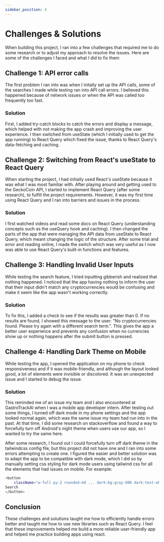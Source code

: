```yaml
---
sidebar_position: 4
---
```


# Challenges & Solutions

When building this project, I ran into a few challenges that required me to do some research or to adjust my approach to resolve the issues. Here are some of the challenges I faced and what I did to fix them

## Challenge 1: API error calls

The first problem I ran into was when I initally set up the API calls, some of the searches I made while testing ran into API call errors. I believed this happened because of network issues or when the API was called too frequently too fast.

### Solution

First, I added try-catch blocks to catch the errors and display a message, which helped with not making the app crash and improving the user experience. I then switched from useState (which I initially used to get the app running) to React Query which fixed the issue, thanks to React Query's data-fetching and caching. 

## Challenge 2: Switching from React's useState to React Query

When starting the project, I had initially used React's useState because it was what I was most familiar with. After playing around and getting used to the GeckoCoin API, I started to implement React Query (after some research), to fulfill the project requirements. However, it was my first time using React Query and I ran into barriers and issues in the process.

### Solution

I first watched videos and read some docs on React Query (understanding concepts such as the useQuery hook and caching). I then changed the parts of the app that were managing the API data from useState to React Query, which meant changing the logic of the structure. After some trial and error and reading online, I made the switch which was very useful as I now was able to use React Query's built-in functions and features.

## Challenge 3: Handling Invalid User Inputs

While testing the search feature, I tried inputting gibberish and realized that nothing happened. I noticed that the app having nothing to inform the user that their input didn't match any cryptocurrencies would be confusing and make it seem like the app wasn't working correctly.

### Solution

To fix this, I added a check to see if the results was greater than 0. If no results are found, I showed this message to the user: "No cryptocurrencies found. Please try again with a different search term.". This gives the app a better user experience and prevents any confusion when no currencies show up or nothing happens after the submit button is pressed.

## Challenge 4: Handling Dark Theme on Mobile

While testing the app, I opened the application on my phone to check responsiveness and if it was mobile-friendly, and although the layout looked good, a lot of elements were invisible or discolored. It was an unexpected issue and I started to debug the issue. 

### Solution

This reminded me of an issue my team and I also encountered at GastroTrackAI when I was a mobile app developer intern. After testing out some things, I turned off dark mode in my phone settings and the app looked normal again, which was the same issue my team had run into in the past. At that time, I did some research on stackoverflow and found a way to forcefully turn off Android's night theme when users use our app, so I wanted to try the same here. 

After some research, I found out I could forcefully turn off dark theme in the tailwindcss config file, but this project did not have one and I ran into some errors attempting to create one. I figured the easier and better solution was to adapt the app to be compatible with dark mode, which I did so by manually setting css styling for dark mode users using tailwind css for all the elements that had issues on mobile. For example:

```bash
<button 
    className="w-full py-2 rounded-md ... dark:bg-gray-800 dark:text-white">
Search
</button>
```

## Conclusion

These challenges and solutions taught me how to efficiently handle errors better and taught me how to use new libraries such as React Query. I feel that these improvements helped me build a more reliable user-friendly app and helped me practice building apps using react.